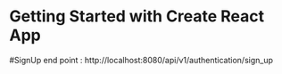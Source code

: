 # Getting Started with Create React App

#SignUp end point : http://localhost:8080/api/v1/authentication/sign_up


